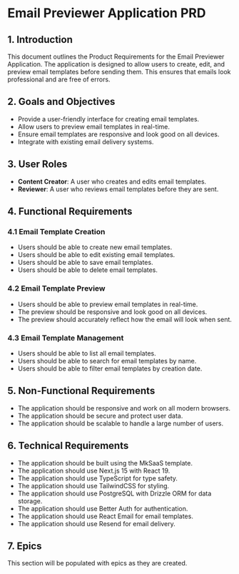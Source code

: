 # Email Previewer Application PRD

## 1. Introduction

This document outlines the Product Requirements for the Email Previewer Application. The application is designed to allow users to create, edit, and preview email templates before sending them. This ensures that emails look professional and are free of errors.

## 2. Goals and Objectives

- Provide a user-friendly interface for creating email templates.
- Allow users to preview email templates in real-time.
- Ensure email templates are responsive and look good on all devices.
- Integrate with existing email delivery systems.

## 3. User Roles

- **Content Creator**: A user who creates and edits email templates.
- **Reviewer**: A user who reviews email templates before they are sent.

## 4. Functional Requirements

### 4.1 Email Template Creation

- Users should be able to create new email templates.
- Users should be able to edit existing email templates.
- Users should be able to save email templates.
- Users should be able to delete email templates.

### 4.2 Email Template Preview

- Users should be able to preview email templates in real-time.
- The preview should be responsive and look good on all devices.
- The preview should accurately reflect how the email will look when sent.

### 4.3 Email Template Management

- Users should be able to list all email templates.
- Users should be able to search for email templates by name.
- Users should be able to filter email templates by creation date.

## 5. Non-Functional Requirements

- The application should be responsive and work on all modern browsers.
- The application should be secure and protect user data.
- The application should be scalable to handle a large number of users.

## 6. Technical Requirements

- The application should be built using the MkSaaS template.
- The application should use Next.js 15 with React 19.
- The application should use TypeScript for type safety.
- The application should use TailwindCSS for styling.
- The application should use PostgreSQL with Drizzle ORM for data storage.
- The application should use Better Auth for authentication.
- The application should use React Email for email templates.
- The application should use Resend for email delivery.

## 7. Epics

This section will be populated with epics as they are created.